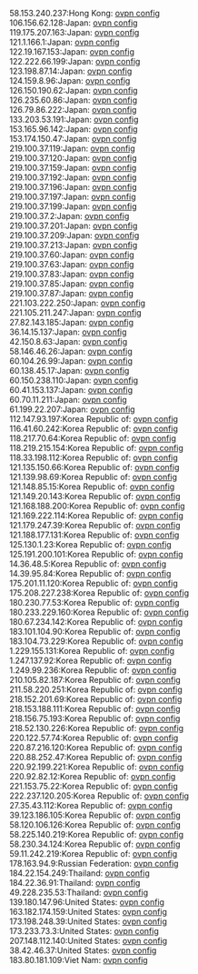 58.153.240.237:Hong Kong: [ovpn config](vpn/58_153_240_237.ovpn)  
106.156.62.128:Japan: [ovpn config](vpn/106_156_62_128.ovpn)  
119.175.207.163:Japan: [ovpn config](vpn/119_175_207_163.ovpn)  
121.1.166.1:Japan: [ovpn config](vpn/121_1_166_1.ovpn)  
122.19.167.153:Japan: [ovpn config](vpn/122_19_167_153.ovpn)  
122.222.66.199:Japan: [ovpn config](vpn/122_222_66_199.ovpn)  
123.198.87.14:Japan: [ovpn config](vpn/123_198_87_14.ovpn)  
124.159.8.96:Japan: [ovpn config](vpn/124_159_8_96.ovpn)  
126.150.190.62:Japan: [ovpn config](vpn/126_150_190_62.ovpn)  
126.235.60.86:Japan: [ovpn config](vpn/126_235_60_86.ovpn)  
126.79.86.222:Japan: [ovpn config](vpn/126_79_86_222.ovpn)  
133.203.53.191:Japan: [ovpn config](vpn/133_203_53_191.ovpn)  
153.165.96.142:Japan: [ovpn config](vpn/153_165_96_142.ovpn)  
153.174.150.47:Japan: [ovpn config](vpn/153_174_150_47.ovpn)  
219.100.37.119:Japan: [ovpn config](vpn/219_100_37_119.ovpn)  
219.100.37.120:Japan: [ovpn config](vpn/219_100_37_120.ovpn)  
219.100.37.159:Japan: [ovpn config](vpn/219_100_37_159.ovpn)  
219.100.37.192:Japan: [ovpn config](vpn/219_100_37_192.ovpn)  
219.100.37.196:Japan: [ovpn config](vpn/219_100_37_196.ovpn)  
219.100.37.197:Japan: [ovpn config](vpn/219_100_37_197.ovpn)  
219.100.37.199:Japan: [ovpn config](vpn/219_100_37_199.ovpn)  
219.100.37.2:Japan: [ovpn config](vpn/219_100_37_2.ovpn)  
219.100.37.201:Japan: [ovpn config](vpn/219_100_37_201.ovpn)  
219.100.37.209:Japan: [ovpn config](vpn/219_100_37_209.ovpn)  
219.100.37.213:Japan: [ovpn config](vpn/219_100_37_213.ovpn)  
219.100.37.60:Japan: [ovpn config](vpn/219_100_37_60.ovpn)  
219.100.37.63:Japan: [ovpn config](vpn/219_100_37_63.ovpn)  
219.100.37.83:Japan: [ovpn config](vpn/219_100_37_83.ovpn)  
219.100.37.85:Japan: [ovpn config](vpn/219_100_37_85.ovpn)  
219.100.37.87:Japan: [ovpn config](vpn/219_100_37_87.ovpn)  
221.103.222.250:Japan: [ovpn config](vpn/221_103_222_250.ovpn)  
221.105.211.247:Japan: [ovpn config](vpn/221_105_211_247.ovpn)  
27.82.143.185:Japan: [ovpn config](vpn/27_82_143_185.ovpn)  
36.14.15.137:Japan: [ovpn config](vpn/36_14_15_137.ovpn)  
42.150.8.63:Japan: [ovpn config](vpn/42_150_8_63.ovpn)  
58.146.46.26:Japan: [ovpn config](vpn/58_146_46_26.ovpn)  
60.104.26.99:Japan: [ovpn config](vpn/60_104_26_99.ovpn)  
60.138.45.17:Japan: [ovpn config](vpn/60_138_45_17.ovpn)  
60.150.238.110:Japan: [ovpn config](vpn/60_150_238_110.ovpn)  
60.41.153.137:Japan: [ovpn config](vpn/60_41_153_137.ovpn)  
60.70.11.211:Japan: [ovpn config](vpn/60_70_11_211.ovpn)  
61.199.22.207:Japan: [ovpn config](vpn/61_199_22_207.ovpn)  
112.147.93.197:Korea Republic of: [ovpn config](vpn/112_147_93_197.ovpn)  
116.41.60.242:Korea Republic of: [ovpn config](vpn/116_41_60_242.ovpn)  
118.217.70.64:Korea Republic of: [ovpn config](vpn/118_217_70_64.ovpn)  
118.219.215.154:Korea Republic of: [ovpn config](vpn/118_219_215_154.ovpn)  
118.33.198.112:Korea Republic of: [ovpn config](vpn/118_33_198_112.ovpn)  
121.135.150.66:Korea Republic of: [ovpn config](vpn/121_135_150_66.ovpn)  
121.139.98.69:Korea Republic of: [ovpn config](vpn/121_139_98_69.ovpn)  
121.148.85.15:Korea Republic of: [ovpn config](vpn/121_148_85_15.ovpn)  
121.149.20.143:Korea Republic of: [ovpn config](vpn/121_149_20_143.ovpn)  
121.168.188.200:Korea Republic of: [ovpn config](vpn/121_168_188_200.ovpn)  
121.169.222.114:Korea Republic of: [ovpn config](vpn/121_169_222_114.ovpn)  
121.179.247.39:Korea Republic of: [ovpn config](vpn/121_179_247_39.ovpn)  
121.188.177.131:Korea Republic of: [ovpn config](vpn/121_188_177_131.ovpn)  
125.130.1.23:Korea Republic of: [ovpn config](vpn/125_130_1_23.ovpn)  
125.191.200.101:Korea Republic of: [ovpn config](vpn/125_191_200_101.ovpn)  
14.36.48.5:Korea Republic of: [ovpn config](vpn/14_36_48_5.ovpn)  
14.39.95.84:Korea Republic of: [ovpn config](vpn/14_39_95_84.ovpn)  
175.201.11.120:Korea Republic of: [ovpn config](vpn/175_201_11_120.ovpn)  
175.208.227.238:Korea Republic of: [ovpn config](vpn/175_208_227_238.ovpn)  
180.230.77.53:Korea Republic of: [ovpn config](vpn/180_230_77_53.ovpn)  
180.233.229.160:Korea Republic of: [ovpn config](vpn/180_233_229_160.ovpn)  
180.67.234.142:Korea Republic of: [ovpn config](vpn/180_67_234_142.ovpn)  
183.101.104.90:Korea Republic of: [ovpn config](vpn/183_101_104_90.ovpn)  
183.104.73.229:Korea Republic of: [ovpn config](vpn/183_104_73_229.ovpn)  
1.229.155.131:Korea Republic of: [ovpn config](vpn/1_229_155_131.ovpn)  
1.247.137.92:Korea Republic of: [ovpn config](vpn/1_247_137_92.ovpn)  
1.249.99.236:Korea Republic of: [ovpn config](vpn/1_249_99_236.ovpn)  
210.105.82.187:Korea Republic of: [ovpn config](vpn/210_105_82_187.ovpn)  
211.58.220.251:Korea Republic of: [ovpn config](vpn/211_58_220_251.ovpn)  
218.152.201.69:Korea Republic of: [ovpn config](vpn/218_152_201_69.ovpn)  
218.153.188.111:Korea Republic of: [ovpn config](vpn/218_153_188_111.ovpn)  
218.156.75.193:Korea Republic of: [ovpn config](vpn/218_156_75_193.ovpn)  
218.52.130.226:Korea Republic of: [ovpn config](vpn/218_52_130_226.ovpn)  
220.122.57.74:Korea Republic of: [ovpn config](vpn/220_122_57_74.ovpn)  
220.87.216.120:Korea Republic of: [ovpn config](vpn/220_87_216_120.ovpn)  
220.88.252.47:Korea Republic of: [ovpn config](vpn/220_88_252_47.ovpn)  
220.92.199.221:Korea Republic of: [ovpn config](vpn/220_92_199_221.ovpn)  
220.92.82.12:Korea Republic of: [ovpn config](vpn/220_92_82_12.ovpn)  
221.153.75.22:Korea Republic of: [ovpn config](vpn/221_153_75_22.ovpn)  
222.237.120.205:Korea Republic of: [ovpn config](vpn/222_237_120_205.ovpn)  
27.35.43.112:Korea Republic of: [ovpn config](vpn/27_35_43_112.ovpn)  
39.123.186.105:Korea Republic of: [ovpn config](vpn/39_123_186_105.ovpn)  
58.120.106.126:Korea Republic of: [ovpn config](vpn/58_120_106_126.ovpn)  
58.225.140.219:Korea Republic of: [ovpn config](vpn/58_225_140_219.ovpn)  
58.230.34.124:Korea Republic of: [ovpn config](vpn/58_230_34_124.ovpn)  
59.11.242.219:Korea Republic of: [ovpn config](vpn/59_11_242_219.ovpn)  
178.163.94.9:Russian Federation: [ovpn config](vpn/178_163_94_9.ovpn)  
184.22.154.249:Thailand: [ovpn config](vpn/184_22_154_249.ovpn)  
184.22.36.91:Thailand: [ovpn config](vpn/184_22_36_91.ovpn)  
49.228.235.53:Thailand: [ovpn config](vpn/49_228_235_53.ovpn)  
139.180.147.96:United States: [ovpn config](vpn/139_180_147_96.ovpn)  
163.182.174.159:United States: [ovpn config](vpn/163_182_174_159.ovpn)  
173.198.248.39:United States: [ovpn config](vpn/173_198_248_39.ovpn)  
173.233.73.3:United States: [ovpn config](vpn/173_233_73_3.ovpn)  
207.148.112.140:United States: [ovpn config](vpn/207_148_112_140.ovpn)  
38.42.46.37:United States: [ovpn config](vpn/38_42_46_37.ovpn)  
183.80.181.109:Viet Nam: [ovpn config](vpn/183_80_181_109.ovpn)  
